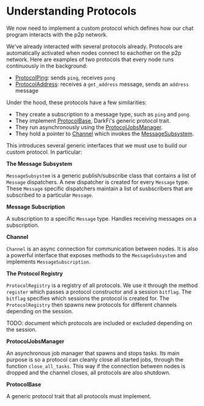 # Understanding Protocols

We now need to implement a custom protocol which defines how our chat
program interacts with the p2p network.

We've already interacted with several protocols already. Protocols
are automatically activated when nodes connect to eachother on the
p2p network. Here are examples of two protocols that every node runs
continuously in the background:

* [ProtocolPing](https://codeberg.org/darkrenaissance/darkfi/src/branch/master/src/net/protocol/protocol_ping.rs):
sends `ping`, receives `pong`
* [ProtocolAddress](https://codeberg.org/darkrenaissance/darkfi/src/branch/master/src/net/protocol/protocol_address.rs):
receives a `get_address` message, sends an `address` message

Under the hood, these protocols have a few similarities:

* They create a subscription to a message type, such as `ping` and `pong`.
* They implement [ProtocolBase](https://codeberg.org/darkrenaissance/darkfi/src/branch/master/src/net/protocol/protocol_base.rs),
DarkFi's generic protocol trait.
* They run asynchronously using the
[ProtocolJobsManager](https://codeberg.org/darkrenaissance/darkfi/src/branch/master/src/net/protocol/protocol_jobs_manager.rs).
* They hold a pointer to [Channel](https://codeberg.org/darkrenaissance/darkfi/src/branch/master/src/net/channel.rs) which
invokes the [MessageSubsystem](https://codeberg.org/darkrenaissance/darkfi/src/branch/master/src/net/message_subscriber.rs#L170).

This introduces several generic interfaces that we must use to build
our custom protocol. In particular:

**The Message Subsystem**

`MessageSubsystem` is a generic publish/subscribe class that contains
a list of `Message` dispatchers. A new dispatcher is created for every
`Message` type. These `Message` specific dispatchers maintain a list of
susbscribers that are subscribed to a particular `Message`.

**Message Subscription**

A subscription to a specific `Message` type. Handles receiving messages
on a subscription.

**Channel**

`Channel` is an async connection for communication between nodes. It is
also a powerful interface that exposes methods to the `MessageSubsystem`
and implements `MessageSubscription`.

**The Protocol Registry**

`ProtocolRegistry` is a registry of all protocols. We use it through the
method `register` which passes a protocol constructor and a session
`bitflag`. The `bitflag` specifies which sessions the protocol is created
for. The `ProtocolRegistry` then spawns new protocols for different channels
depending on the session.

TODO: document which protocols are included or excluded depending on the session.

**ProtocolJobsManager**

An asynchronous job manager that spawns and stops tasks. Its main
purpose is so a protocol can cleanly close all started jobs, through
the function `close_all_tasks`.  This way if the connection between
nodes is dropped and the channel closes, all protocols are also shutdown.

**ProtocolBase**

A generic protocol trait that all protocols must implement.
